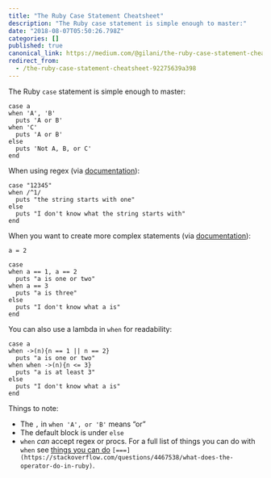 ```yaml
---
title: "The Ruby Case Statement Cheatsheet"
description: "The Ruby case statement is simple enough to master:"
date: "2018-08-07T05:50:26.798Z"
categories: []
published: true
canonical_link: https://medium.com/@gilani/the-ruby-case-statement-cheatsheet-92275639a398
redirect_from:
  - /the-ruby-case-statement-cheatsheet-92275639a398
---
```


The Ruby `case` statement is simple enough to master:

```
case a
when 'A', 'B'
  puts 'A or B'
when 'C'
  puts 'A or B'
else
  puts 'Not A, B, or C'
end
```

When using regex (via [documentation](https://devdocs.io/ruby~2.5/syntax/control_expressions_rdoc#label-case+Expression)):

```
case "12345"
when /^1/
  puts "the string starts with one"
else
  puts "I don't know what the string starts with"
end
```

When you want to create more complex statements (via [documentation](https://devdocs.io/ruby~2.5/syntax/control_expressions_rdoc#label-case+Expression)):

```
a = 2

case
when a == 1, a == 2
  puts "a is one or two"
when a == 3
  puts "a is three"
else
  puts "I don't know what a is"
end
```

You can also use a lambda in `when` for readability:

```
case a
when ->(n){n == 1 || n == 2}
  puts "a is one or two"
when when ->(n){n <= 3}
  puts "a is at least 3"
else
  puts "I don't know what a is"
end
```

Things to note:

-   The `,` in `when 'A', or 'B'` means “or”
-   The default block is under `else`
-   `when` _can_ accept regex or procs. For a full list of things you can do with `when` see [things you can do](https://stackoverflow.com/questions/4467538/what-does-the-operator-do-in-ruby) `[===](https://stackoverflow.com/questions/4467538/what-does-the-operator-do-in-ruby)`.
